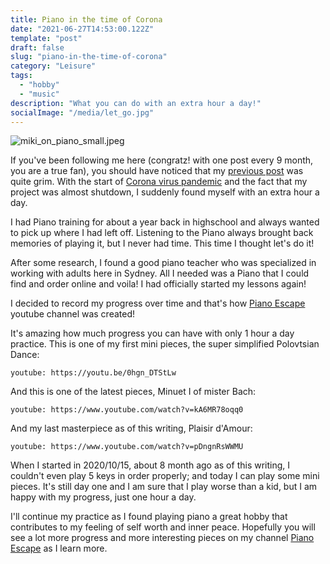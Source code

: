 ```yaml
---
title: Piano in the time of Corona
date: "2021-06-27T14:53:00.122Z"
template: "post"
draft: false
slug: "piano-in-the-time-of-corona"
category: "Leisure"
tags:
  - "hobby"
  - "music"
description: "What you can do with an extra hour a day!"
socialImage: "/media/let_go.jpg"
---
```


![miki_on_piano_small.jpeg](/media/miki_on_piano_small.jpeg)

If you've been following me here (congratz! with one post every 9 month, you are a true fan), you should have noticed that my [previous post](/posts/mental-preparation-to-let-your-project-go) was quite grim. With the start of [Corona virus pandemic](https://www.who.int/health-topics/coronavirus#tab=tab_1) and the fact that my project was almost shutdown, I suddenly found myself with an extra hour a day.

I had Piano training for about a year back in highschool and always wanted to pick up where I had left off. Listening to the Piano always brought back memories of playing it, but I never had time. This time I thought let's do it!

After some research, I found a good piano teacher who was specialized in working with adults here in Sydney. All I needed was a Piano that I could find and order online and voila! I had officially started my lessons again!

I decided to record my progress over time and that's how [Piano Escape](https://www.youtube.com/channel/UCtg1KNM6GkZtMStdayWtaUA) youtube channel was created!

It's amazing how much progress you can have with only 1 hour a day practice. This is one of my first mini pieces, the super simplified Polovtsian Dance:

`youtube: https://youtu.be/0hgn_DTStLw`

And this is one of the latest pieces, Minuet I of mister Bach:

`youtube: https://www.youtube.com/watch?v=kA6MR78oqq0`

And my last masterpiece as of this writing,  Plaisir d'Amour:

`youtube: https://www.youtube.com/watch?v=pDngnRsWWMU`

When I started in 2020/10/15, about 8 month ago as of this writing, I couldn't even play 5 keys in order properly; and today I can play some mini pieces. It's still day one and I am sure that I play worse than a kid, but I am happy with my progress, just one hour a day.

I'll continue my practice as I found playing piano a great hobby that contributes to my feeling of self worth and inner peace. Hopefully you will see a lot more progress and more interesting pieces on my channel [Piano Escape](https://www.youtube.com/channel/UCtg1KNM6GkZtMStdayWtaUA) as I learn more.